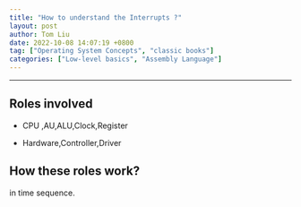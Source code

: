 ```yaml
---
title: "How to understand the Interrupts ?"
layout: post
author: Tom Liu
date: 2022-10-08 14:07:19 +0800
tag: ["Operating System Concepts", "classic books"]
categories: ["Low-level basics", "Assembly Language"]
---
```


<!--more-->

---

## Roles involved

- CPU ,AU,ALU,Clock,Register

- Hardware,Controller,Driver

## How these roles work?

in time sequence.
